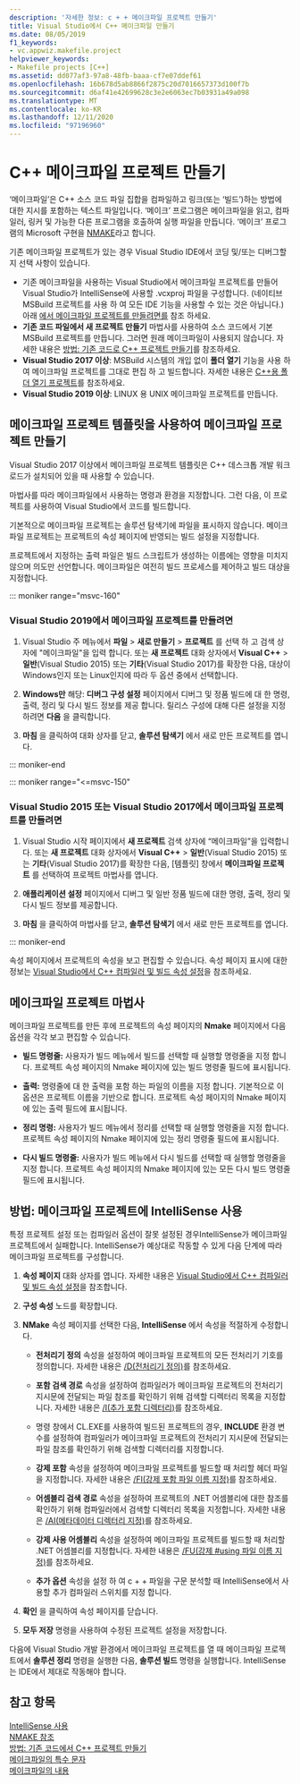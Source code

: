 ```yaml
---
description: '자세한 정보: c + + 메이크파일 프로젝트 만들기'
title: Visual Studio에서 C++ 메이크파일 만들기
ms.date: 08/05/2019
f1_keywords:
- vc.appwiz.makefile.project
helpviewer_keywords:
- Makefile projects [C++]
ms.assetid: dd077af3-97a8-48fb-baaa-cf7e07ddef61
ms.openlocfilehash: 16b678d5ab8866f2875c20d7016657373d100f7b
ms.sourcegitcommit: d6af41e42699628c3e2e6063ec7b03931a49a098
ms.translationtype: MT
ms.contentlocale: ko-KR
ms.lasthandoff: 12/11/2020
ms.locfileid: "97196960"
---
```

# <a name="create-a-c-makefile-project"></a>C++ 메이크파일 프로젝트 만들기

‘메이크파일’은 C++ 소스 코드 파일 집합을 컴파일하고 링크(또는 ‘빌드’)하는 방법에 대한 지시를 포함하는 텍스트 파일입니다. ‘메이크’ 프로그램은 메이크파일을 읽고, 컴파일러, 링커 및 가능한 다른 프로그램을 호출하여 실행 파일을 만듭니다. ‘메이크’ 프로그램의 Microsoft 구현을 [NMAKE](nmake-reference.md)라고 합니다.

기존 메이크파일 프로젝트가 있는 경우 Visual Studio IDE에서 코딩 및/또는 디버그할지 선택 사항이 있습니다.

- 기존 메이크파일을 사용하는 Visual Studio에서 메이크파일 프로젝트를 만들어 Visual Studio가 IntelliSense에 사용할 .vcxproj 파일을 구성합니다. (네이티브 MSBuild 프로젝트를 사용 하 여 모든 IDE 기능을 사용할 수 있는 것은 아닙니다.) 아래 [에서 메이크파일 프로젝트를 만들려면를](#create_a_makefile_project) 참조 하세요.
- **기존 코드 파일에서 새 프로젝트 만들기** 마법사를 사용하여 소스 코드에서 기본 MSBuild 프로젝트를 만듭니다. 그러면 원래 메이크파일이 사용되지 않습니다. 자세한 내용은 [방법: 기존 코드로 C++ 프로젝트 만들기](../how-to-create-a-cpp-project-from-existing-code.md)를 참조하세요.
- **Visual Studio 2017 이상**: MSBuild 시스템의 개입 없이 **폴더 열기** 기능을 사용 하 여 메이크파일 프로젝트를 그대로 편집 하 고 빌드합니다. 자세한 내용은 [C++용 폴더 열기 프로젝트](../open-folder-projects-cpp.md)를 참조하세요.
- **Visual Studio 2019 이상**: LINUX 용 UNIX 메이크파일 프로젝트를 만듭니다.

## <a name="a-namecreate_a_makefile_project-to-create-a-makefile-project-with-the-makefile-project-template"></a><a name="create_a_makefile_project"> 메이크파일 프로젝트 템플릿을 사용하여 메이크파일 프로젝트 만들기

Visual Studio 2017 이상에서 메이크파일 프로젝트 템플릿은 C++ 데스크톱 개발 워크로드가 설치되어 있을 때 사용할 수 있습니다.

마법사를 따라 메이크파일에서 사용하는 명령과 환경을 지정합니다. 그런 다음, 이 프로젝트를 사용하여 Visual Studio에서 코드를 빌드합니다.

기본적으로 메이크파일 프로젝트는 솔루션 탐색기에 파일을 표시하지 않습니다. 메이크파일 프로젝트는 프로젝트의 속성 페이지에 반영되는 빌드 설정을 지정합니다.

프로젝트에서 지정하는 출력 파일은 빌드 스크립트가 생성하는 이름에는 영향을 미치지 않으며 의도만 선언합니다. 메이크파일은 여전히 빌드 프로세스를 제어하고 빌드 대상을 지정합니다.

::: moniker range="msvc-160"

### <a name="to-create-a-makefile-project-in-visual-studio-2019"></a>Visual Studio 2019에서 메이크파일 프로젝트를 만들려면

1. Visual Studio 주 메뉴에서 **파일**  >  **새로 만들기**  >  **프로젝트** 를 선택 하 고 검색 상자에 "메이크파일"을 입력 합니다. 또는 **새 프로젝트** 대화 상자에서 **Visual C++** > **일반**(Visual Studio 2015) 또는 **기타**(Visual Studio 2017)를 확장한 다음, 대상이 Windows인지 또는 Linux인지에 따라 두 옵션 중에서 선택합니다.

1. **Windows만** 해당: **디버그 구성 설정** 페이지에서 디버그 및 정품 빌드에 대 한 명령, 출력, 정리 및 다시 빌드 정보를 제공 합니다. 릴리스 구성에 대해 다른 설정을 지정하려면 **다음** 을 클릭합니다.

1. **마침** 을 클릭하여 대화 상자를 닫고, **솔루션 탐색기** 에서 새로 만든 프로젝트를 엽니다.

::: moniker-end

::: moniker range="<=msvc-150"

### <a name="to-create-a-makefile-project-in-visual-studio-2015-or-visual-studio-2017"></a>Visual Studio 2015 또는 Visual Studio 2017에서 메이크파일 프로젝트를 만들려면

1. Visual Studio 시작 페이지에서 **새 프로젝트** 검색 상자에 “메이크파일”을 입력합니다. 또는 **새 프로젝트** 대화 상자에서 **Visual C++** > **일반**(Visual Studio 2015) 또는 **기타**(Visual Studio 2017)를 확장한 다음, [템플릿] 창에서 **메이크파일 프로젝트** 를 선택하여 프로젝트 마법사를 엽니다.

1. **애플리케이션 설정** 페이지에서 디버그 및 일반 정품 빌드에 대한 명령, 출력, 정리 및 다시 빌드 정보를 제공합니다.

1. **마침** 을 클릭하여 마법사를 닫고, **솔루션 탐색기** 에서 새로 만든 프로젝트를 엽니다.

::: moniker-end

속성 페이지에서 프로젝트의 속성을 보고 편집할 수 있습니다. 속성 페이지 표시에 대한 정보는 [Visual Studio에서 C++ 컴파일러 및 빌드 속성 설정](../working-with-project-properties.md)을 참조하세요.

## <a name="makefile-project-wizard"></a>메이크파일 프로젝트 마법사

메이크파일 프로젝트를 만든 후에 프로젝트의 속성 페이지의 **Nmake** 페이지에서 다음 옵션을 각각 보고 편집할 수 있습니다.

- **빌드 명령줄:** 사용자가 빌드 메뉴에서 빌드를 선택할 때 실행할 명령줄을 지정 합니다. 프로젝트 속성 페이지의 Nmake 페이지에 있는 빌드 명령줄 필드에 표시됩니다.

- **출력:** 명령줄에 대 한 출력을 포함 하는 파일의 이름을 지정 합니다. 기본적으로 이 옵션은 프로젝트 이름을 기반으로 합니다. 프로젝트 속성 페이지의 Nmake 페이지에 있는 출력 필드에 표시됩니다.

- **정리 명령:** 사용자가 빌드 메뉴에서 정리를 선택할 때 실행할 명령줄을 지정 합니다. 프로젝트 속성 페이지의 Nmake 페이지에 있는 정리 명령줄 필드에 표시됩니다.

- **다시 빌드 명령줄:** 사용자가 빌드 메뉴에서 다시 빌드를 선택할 때 실행할 명령줄을 지정 합니다. 프로젝트 속성 페이지의 Nmake 페이지에 있는 모든 다시 빌드 명령줄 필드에 표시됩니다.

## <a name="how-to-enable-intellisense-for-makefile-projects"></a>방법: 메이크파일 프로젝트에 IntelliSense 사용

특정 프로젝트 설정 또는 컴파일러 옵션이 잘못 설정된 경우IntelliSense가 메이크파일 프로젝트에서 실패합니다. IntelliSense가 예상대로 작동할 수 있게 다음 단계에 따라 메이크파일 프로젝트를 구성합니다.

1. **속성 페이지** 대화 상자를 엽니다. 자세한 내용은 [Visual Studio에서 C++ 컴파일러 및 빌드 속성 설정](../working-with-project-properties.md)을 참조합니다.

1. **구성 속성** 노드를 확장합니다.

1. **NMake** 속성 페이지를 선택한 다음, **IntelliSense** 에서 속성을 적절하게 수정합니다.

   - **전처리기 정의** 속성을 설정하여 메이크파일 프로젝트의 모든 전처리기 기호를 정의합니다. 자세한 내용은 [/D(전처리기 정의)](d-preprocessor-definitions.md)를 참조하세요.

   - **포함 검색 경로** 속성을 설정하여 컴파일러가 메이크파일 프로젝트의 전처리기 지시문에 전달되는 파일 참조를 확인하기 위해 검색할 디렉터리 목록을 지정합니다. 자세한 내용은 [/I(추가 포함 디렉터리)](i-additional-include-directories.md)를 참조하세요.

   - 명령 창에서 CL.EXE를 사용하여 빌드된 프로젝트의 경우, **INCLUDE** 환경 변수를 설정하여 컴파일러가 메이크파일 프로젝트의 전처리기 지시문에 전달되는 파일 참조를 확인하기 위해 검색할 디렉터리를 지정합니다.

   - **강제 포함** 속성을 설정하여 메이크파일 프로젝트를 빌드할 때 처리할 헤더 파일을 지정합니다. 자세한 내용은 [/FI(강제 포함 파일 이름 지정)](fi-name-forced-include-file.md)를 참조하세요.

   - **어셈블리 검색 경로** 속성을 설정하여 프로젝트의 .NET 어셈블리에 대한 참조를 확인하기 위해 컴파일러에서 검색할 디렉터리 목록을 지정합니다. 자세한 내용은 [/AI(메타데이터 디렉터리 지정)](ai-specify-metadata-directories.md)를 참조하세요.

   - **강제 사용 어셈블리** 속성을 설정하여 메이크파일 프로젝트를 빌드할 때 처리할 .NET 어셈블리를 지정합니다. 자세한 내용은 [/FU(강제 #using 파일 이름 지정)](fu-name-forced-hash-using-file.md)를 참조하세요.

   - **추가 옵션** 속성을 설정 하 여 c + + 파일을 구문 분석할 때 IntelliSense에서 사용할 추가 컴파일러 스위치를 지정 합니다.

1. **확인** 을 클릭하여 속성 페이지를 닫습니다.

1. **모두 저장** 명령을 사용하여 수정된 프로젝트 설정을 저장합니다.

다음에 Visual Studio 개발 환경에서 메이크파일 프로젝트를 열 때 메이크파일 프로젝트에서 **솔루션 정리** 명령을 실행한 다음, **솔루션 빌드** 명령을 실행합니다. IntelliSense는 IDE에서 제대로 작동해야 합니다.

## <a name="see-also"></a>참고 항목

[IntelliSense 사용](/visualstudio/ide/using-intellisense)<br>
[NMAKE 참조](nmake-reference.md)<br>
[방법: 기존 코드에서 C++ 프로젝트 만들기](../how-to-create-a-cpp-project-from-existing-code.md)<br>
[메이크파일의 특수 문자](special-characters-in-a-makefile.md)<br/>
[메이크파일의 내용](contents-of-a-makefile.md)<br/>
